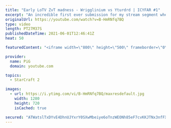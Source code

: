 ```yaml
---
title: "Early LoTV ZvT madness - Wrigglinium vs Yturdrd | ICYFAR #1"
excerpt: "An incredible first ever submission for my stream segment where I cast crazy viewer replays! Anyone can submit replays see the details on www.twitch.tv/x5_PiG -- Watch live at https://www.twitch.tv/x5_pig"
originalUrl: https://youtube.com/watch?v=B-HmRNfq7BQ
type: video
length: PT27M37S
publishedDateTime: 2021-06-01T12:46:41Z
heat: 50

featuredContent: "<iframe width=\"800\" height=\"500\" frameborder=\"0\" src=\"https://www.youtube.com/embed/B-HmRNfq7BQ\" allow=\"accelerometer; autoplay; encrypted-media; gyroscope; picture-in-picture\" allowfullscreen></iframe>"

provider:
  name: PiG
  domain: youtube.com

topics:
  - StarCraft 2

images:
  - url: https://i.ytimg.com/vi/B-HmRNfq7BQ/maxresdefault.jpg
    width: 1280
    height: 720
    isCached: true

secured: "ATWatslTxDYvE4DhnUJYxrY0SXwMbeiye6oTnzWEONh85eF7cvKKJTNx3nfFXnaNAk+DqLOpekchi3TJTh+GgtbCozgamnUzZbZW0DS0oXQvOXNcfPvuXzNjqJ+SeMvczAkVc6nUurcysDzFHZtTLvG6Q6PsJlJFuk6jdwtatDcS3alJ4xo/MNx+pi6pg2hwwuWYegwAlPI4T8dV8e70B3Zkd/qZ191GMeuDsRi0lgNqQ+Q3hjDpTfjh3ZoLMm9MLhqEt4Nmkmzt3E0jHKXnj/O3asZP5cjgM5HBK45WOq6DPc+yG9qlCn91XRNfBl+Nj6DW8LtRypLX7qvviH53f73tXxE5k6rMW9QWi5+OISLAojQhyADfW8L2sF+E1aFFkt/uxAmw2gCdpuUdd9jkUIrEKMZEHtw+BNFQMX8Uaog=;L62Dj6Nnlq/O94eRto8tqg=="
---
```



